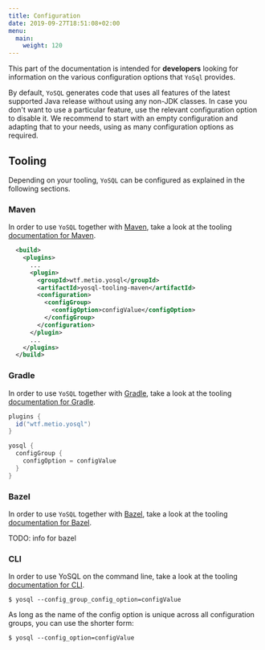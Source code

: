 ```yaml
---
title: Configuration
date: 2019-09-27T18:51:08+02:00
menu:
  main:
    weight: 120
---
```


This part of the documentation is intended for **developers** looking for information on the various configuration options that `YoSql` provides.

By default, `YoSQL` generates code that uses all features of the latest supported Java release without using any non-JDK classes. In case you don't want to use a particular feature, use the relevant configuration option to disable it. We recommend to start with an empty configuration and adapting that to your needs, using as many configuration options as required.

## Tooling

Depending on your tooling, `YoSQL` can be configured as explained in the following sections.

### Maven

In order to use `YoSQL` together with [Maven](https://maven.apache.org/), take a look at the tooling [documentation
for Maven](../tooling/maven).

```xml
  <build>
    <plugins>
      ...
      <plugin>
        <groupId>wtf.metio.yosql</groupId>
        <artifactId>yosql-tooling-maven</artifactId>
        <configuration>
          <configGroup>
            <configOption>configValue</configOption>
          </configGroup>
        </configuration>
      </plugin>
      ...
    </plugins>
  </build>
```

### Gradle

In order to use `YoSQL` together with [Gradle](https://gradle.org/), take a look at the tooling [documentation for Gradle](../tooling/gradle).

```groovy
plugins {
  id("wtf.metio.yosql")
}

yosql {
  configGroup {
    configOption = configValue
  }
}
```

### Bazel

In order to use `YoSQL` together with [Bazel](https://bazel.build/), take a look at the tooling [documentation for
Bazel](../tooling/bazel).

TODO: info for bazel

### CLI

In order to use YoSQL on the command line, take a look at the tooling [documentation for CLI](../tooling/cli).

```shell
$ yosql --config_group_config_option=configValue
```

As long as the name of the config option is unique across all configuration groups, you can use the shorter form:

```shell
$ yosql --config_option=configValue
```
